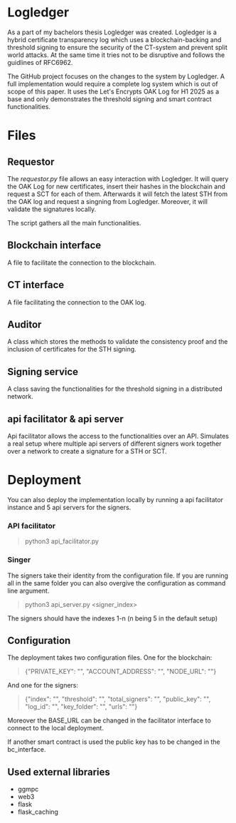 # Logledger

As a part of my bachelors thesis Logledger was created. Logledger is a hybrid certificate transparency log which uses a blockchain-backing and threshold signing to ensure the security of the CT-system and prevent split world attacks. At the same time it tries not to be disruptive and follows the guidlines of RFC6962.

The GitHub project focuses on the changes to the system by Logledger. A full implementation would require a complete log system which is out of scope of this paper. It uses the Let's Encrypts OAK Log for H1 2025 as a base and only demonstrates the threshold signing and smart contract functionalities. 


# Files

## Requestor

The *requestor.py* file allows an easy interaction with Logledger. It will query the OAK Log for new certificates, insert their hashes in the blockchain and request a SCT for each of them. Afterwards it will fetch the latest STH from the OAK log and request a singning from Logledger. Moreover, it will validate the signatures locally.

The script gathers all the main functionalities.

## Blockchain interface

A file to facilitate the connection to the blockchain.

## CT interface

A file facilitating the connection to the OAK log.

## Auditor

A class which stores the methods to validate the consistency proof and the inclusion of certificates for the STH signing.

## Signing service

A class saving the functionalities for the threshold signing in a distributed network.

## api facilitator & api server
Api facilitator allows the access to the functionalities over an API. Simulates a real setup where multiple api servers of different signers work together over a network to create a signature for a STH or SCT.

# Deployment
You can also deploy the implementation locally by running a api facilitator instance and 5 api servers for the signers.
### API facilitator
>python3 api_facilitator.py
### Singer
The signers take their identity from the configuration file. If you are running all in the same folder you can also overgive the configuration as command line argument.
>python3 api_server.py <signer_index>

The signers should have the indexes 1-n (n being 5 in the default setup)

## Configuration 
The deployment takes two configuration files. One for the blockchain:
>{"PRIVATE_KEY":  "", "ACCOUNT_ADDRESS": "", "NODE_URL": ""}

And one for the signers:
>{"index": "", "threshold": "", "total_signers": "", "public_key": "", "log_id": "", "key_folder": "", "urls": ""}

Moreover the BASE_URL can be changed in the facilitator interface to connect to the local deployment. 

If another smart contract is used the public key has to be changed in the bc_interface.

## Used external libraries

 - ggmpc
 - web3
 - flask
 - flask_caching